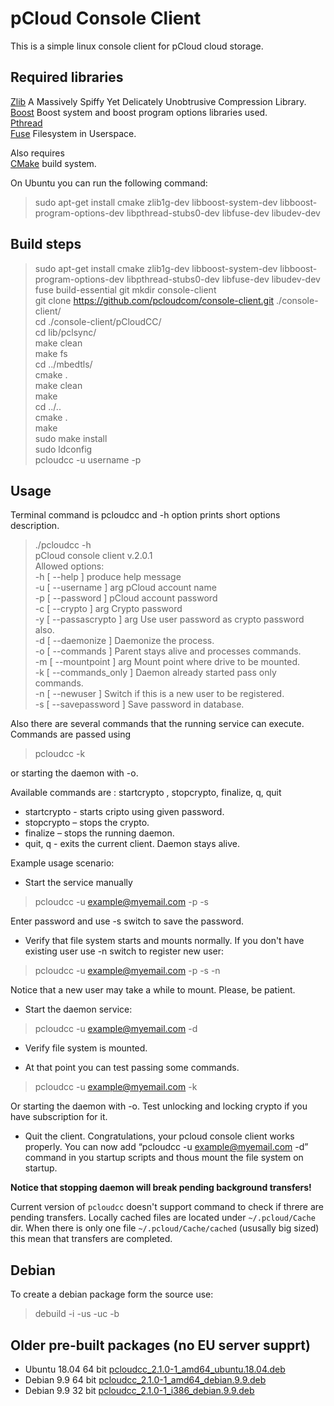 # pCloud Console Client

This is a simple linux console client for pCloud cloud storage. 

## Required libraries 
[Zlib](http://zlib.net/)  A Massively Spiffy Yet Delicately Unobtrusive Compression Library.  
[Boost](http://www.boost.org/) Boost system and boost program options libraries used.  
[Pthread](http://www.gnu.org/)   
[Fuse](https://github.com/libfuse/libfuse) Filesystem in Userspace.  
  
Also requires   
[CMake](https://cmake.org/) build system.  

On Ubuntu you can run the following command:  
> sudo apt-get install cmake zlib1g-dev libboost-system-dev libboost-program-options-dev libpthread-stubs0-dev libfuse-dev libudev-dev

## Build steps

> sudo apt-get install cmake zlib1g-dev libboost-system-dev libboost-program-options-dev libpthread-stubs0-dev libfuse-dev libudev-dev fuse build-essential git
> mkdir console-client   
> git clone https://github.com/pcloudcom/console-client.git ./console-client/  
> cd ./console-client/pCloudCC/   
> cd lib/pclsync/        
> make clean    
> make fs     
> cd ../mbedtls/   
> cmake .      
> make clean     
> make       
> cd ../..      
> cmake .    
> make      
> sudo make install     
> sudo ldconfig     
> pcloudcc -u username -p       

## Usage
Terminal command is pcloudcc and -h option prints short options description.
> ./pcloudcc -h  
>  pCloud console client v.2.0.1  
>Allowed options:  
>  -h [ --help ]             produce help message  
>  -u [ --username ] arg     pCloud account name  
>  -p [ --password ]         pCloud account password  
>  -c [ --crypto ] arg       Crypto password  
>  -y [ --passascrypto ] arg Use user password as crypto password also.  
>  -d [ --daemonize ]        Daemonize the process.  
>  -o [ --commands  ]        Parent stays alive and processes commands.   
>  -m [ --mountpoint ] arg   Mount point where drive to be mounted.  
>  -k [ --commands_only ]    Daemon already started pass only commands.  
>  -n [ --newuser ]          Switch if this is a new user to be registered.  
>  -s [ --savepassword ]     Save password in database.  


Also there are several commands that the running service can execute. Commands are passed using 
> pcloudcc -k 

or  starting the daemon with -o. 

Available commands are : startcrypto <crypto pass>, stopcrypto, finalize, q, quit  
- startcrypto <crypto pass> - starts cripto using given password.
-  stopcrypto – stops the crypto.
-   finalize – stops the running daemon.
- quit, q  - exits the current client. Daemon stays alive.


Example usage scenario:  
- Start the service manually

> pcloudcc -u example@myemail.com -p -s   

Enter password and  use -s switch to save the password. 

- Verify that file system starts and mounts normally. If you don't have existing user use -n switch to register new user:  

> pcloudcc -u example@myemail.com -p -s -n

Notice that a new user may take a while to mount. Please, be patient.   

- Start the daemon service:

> pcloudcc -u example@myemail.com -d  

- Verify file system is mounted.  

- At that point you can test passing some commands.

> pcloudcc -u example@myemail.com -k  

Or starting the daemon with -o. Test unlocking and locking crypto if you have subscription for it.   

- Quit the client. Congratulations, your pcloud console client works properly.  You can now add “pcloudcc -u example@myemail.com -d” command in you startup scripts  and thous mount the file system on startup.  

**Notice that stopping daemon will break pending background transfers!**

Current version of `pcloudcc` doesn't support command to check if threre are pending transfers.
Locally cached files are located under `~/.pcloud/Cache` dir. When there is only one file `~/.pcloud/Cache/cached` (ususally big sized) this mean that transfers are completed.

## Debian
To create a debian package form the source use:  
> debuild -i -us -uc -b  

## Older pre-built packages (no EU server supprt)
- Ubuntu 18.04 64 bit
  [pcloudcc_2.1.0-1_amd64_ubuntu.18.04.deb](https://my.pcloud.com/publink/show?code=XZvLyi7Zsz7t1H0aYIFiawL4LSgN3uxLBUJX)
- Debian 9.9 64 bit
  [pcloudcc_2.1.0-1_amd64_debian.9.9.deb](https://my.pcloud.com/publink/show?code=XZYVyi7ZseHyB89XXK0lVAdyy0AwQYl7osU7)
- Debian 9.9 32 bit
  [pcloudcc_2.1.0-1_i386_debian.9.9.deb](https://my.pcloud.com/publink/show?code=XZuVyi7ZLevxTwQKGrSrxp8uIrQodBwDfX67)
